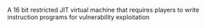 A 16 bit restricted JIT virtual machine that requires players to write instruction programs for vulnerability exploitation
